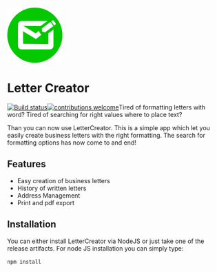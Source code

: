![Logo](https://raw.githubusercontent.com/Samuel3/LetterCreator/master/src/Logo_Small.png)
# Letter Creator
[![Build status](https://ci.appveyor.com/api/projects/status/d2lg9mrr1o7a79tt?svg=true)](https://ci.appveyor.com/project/Samuel3/lettercreator)[![contributions welcome](https://img.shields.io/badge/contributions-welcome-brightgreen.svg?style=flat)](https://github.com/dwyl/esta/issues)Tired of formatting letters with word? Tired of searching for right values where to place text?

Than you can now use LetterCreator. This is a simple app which let you easily create business letters with the right formatting. The search for formatting options has now come to and end!
## Features
* Easy creation of business letters
* History of written letters
* Address Management
* Print and pdf export

## Installation
You can either install LetterCreator via NodeJS or just take one of the release artifacts. For node JS installation you can simply type:
```
npm install
```
